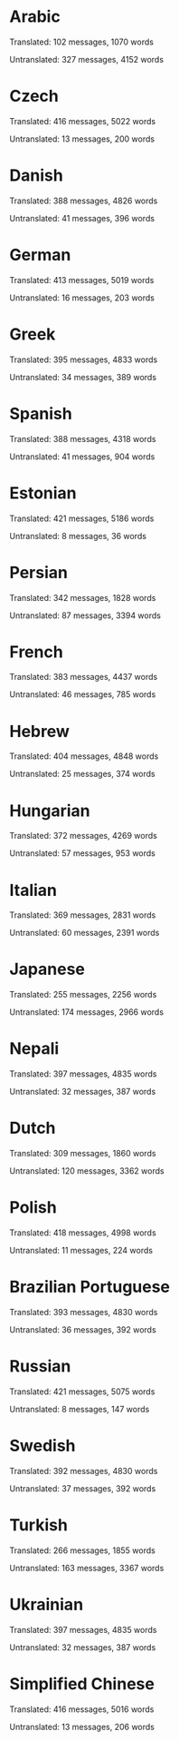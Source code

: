 # Arabic

Translated: 102 messages, 1070 words

Untranslated: 327 messages, 4152 words

# Czech

Translated: 416 messages, 5022 words

Untranslated: 13 messages, 200 words

# Danish

Translated: 388 messages, 4826 words

Untranslated: 41 messages, 396 words

# German

Translated: 413 messages, 5019 words

Untranslated: 16 messages, 203 words

# Greek

Translated: 395 messages, 4833 words

Untranslated: 34 messages, 389 words

# Spanish

Translated: 388 messages, 4318 words

Untranslated: 41 messages, 904 words

# Estonian

Translated: 421 messages, 5186 words

Untranslated: 8 messages, 36 words

# Persian

Translated: 342 messages, 1828 words

Untranslated: 87 messages, 3394 words

# French

Translated: 383 messages, 4437 words

Untranslated: 46 messages, 785 words

# Hebrew

Translated: 404 messages, 4848 words

Untranslated: 25 messages, 374 words

# Hungarian

Translated: 372 messages, 4269 words

Untranslated: 57 messages, 953 words

# Italian

Translated: 369 messages, 2831 words

Untranslated: 60 messages, 2391 words

# Japanese

Translated: 255 messages, 2256 words

Untranslated: 174 messages, 2966 words

# Nepali

Translated: 397 messages, 4835 words

Untranslated: 32 messages, 387 words

# Dutch

Translated: 309 messages, 1860 words

Untranslated: 120 messages, 3362 words

# Polish

Translated: 418 messages, 4998 words

Untranslated: 11 messages, 224 words

# Brazilian Portuguese

Translated: 393 messages, 4830 words

Untranslated: 36 messages, 392 words

# Russian

Translated: 421 messages, 5075 words

Untranslated: 8 messages, 147 words

# Swedish

Translated: 392 messages, 4830 words

Untranslated: 37 messages, 392 words

# Turkish

Translated: 266 messages, 1855 words

Untranslated: 163 messages, 3367 words

# Ukrainian

Translated: 397 messages, 4835 words

Untranslated: 32 messages, 387 words

# Simplified Chinese

Translated: 416 messages, 5016 words

Untranslated: 13 messages, 206 words
